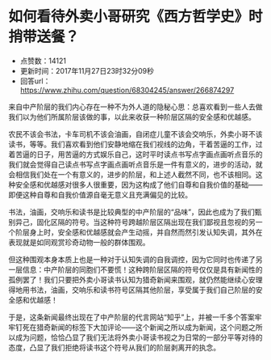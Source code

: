 # 如何看待外卖小哥研究《西方哲学史》时捎带送餐？
- 点赞数：14121
- 更新时间：2017年11月27日23时32分09秒
- 回答url：https://www.zhihu.com/question/68304245/answer/266874297
<body>
 <p data-pid="JfsFZ-L-">来自中产阶层的我们内心存在一种不为外人道的隐秘心思：总喜欢看到一些人去做我们以为他们所属阶层该做的事，以此来收获一种阶层区隔的安全感和优越感。</p>
 <p data-pid="2j4nn4T2">农民不该会书法，卡车司机不该会油画，自闭症儿童不该会交响乐，外卖小哥不该读书，等等。我们喜欢看到他们安静地缩在我们视线的边角，干着苦逼的工作，过着苦逼的日子，用苦逼的方式娱乐自己，这时平时读点书写点字画点画听点音乐的我们就会觉得自己读点书写点字画点画听点音乐是一件有意义的，进步的活动，就会相信我们处在一个有意义的，进步的阶层，和上述人截然不同，也不该相同。这种安全感和优越感对很多人很重要，因为这构成了他们自尊和自我价值的基础——即便这种自尊和自我价值源自毫无意义且充满偏见的比较。</p>
 <p data-pid="1Ipy3MDX">书法，油画，交响乐和读书是比较典型的中产阶层的“品味”，因此也成为了我们甄别异己，固化区隔的符号。当这种符号跨越阶层区隔出现在我们鄙视且忽视的另一个阶层身上时，安全感和优越感就会产生动摇，并自然而然引发认知失调，其外在表现就是如同观赏珍奇动物一般的群体围观。</p>
 <p data-pid="Tz0UNVU5">但这种围观本身本质上也是一种对于认知失调的自我调控，因为它同时也传递了另一层信息：中产阶层的同胞们不要慌！这种跨阶层区隔的符号仅仅是具有新闻性的孤例罢了！我们只要把外卖小哥读书认知为猎奇新闻来围观，就仍然能继续心安理得地用书法，油画，交响乐和读书符号区隔其他阶层，享受属于我们自己阶层的安全感和优越感！</p>
 <p data-pid="kZqBoPxa">于是，这条新闻最终出现在了中产阶层的代言网站“知乎”上，并被一千多个答案牢牢钉死在猎奇新闻的标签下大加评论——这个新闻之所以成为新闻，这个问题之所以成为问题，恰恰凸显了我们无法将外卖小哥读书视之为日常的一部分平等对待的态度，凸显了我们拒绝将读书这个符号从我们的阶层剥离开的执念。</p>
</body>